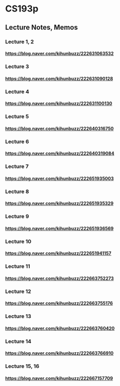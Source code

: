 # CS193p

## Lecture Notes, Memos

### Lecture 1, 2
#### https://blog.naver.com/kihunbuzz/222631063532

### Lecture 3
#### https://blog.naver.com/kihunbuzz/222631090128

### Lecture 4
#### https://blog.naver.com/kihunbuzz/222631100130

### Lecture 5
#### https://blog.naver.com/kihunbuzz/222640316750

### Lecture 6
#### https://blog.naver.com/kihunbuzz/222640319084

### Lecture 7
#### https://blog.naver.com/kihunbuzz/222651935003

### Lecture 8
#### https://blog.naver.com/kihunbuzz/222651935329

### Lecture 9
#### https://blog.naver.com/kihunbuzz/222651936569

### Lecture 10
#### https://blog.naver.com/kihunbuzz/222651941157

### Lecture 11
#### https://blog.naver.com/kihunbuzz/222663752273

### Lecture 12
#### https://blog.naver.com/kihunbuzz/222663755176

### Lecture 13
#### https://blog.naver.com/kihunbuzz/222663760420

### Lecture 14
#### https://blog.naver.com/kihunbuzz/222663766910

### Lecture 15, 16
#### https://blog.naver.com/kihunbuzz/222667157709
